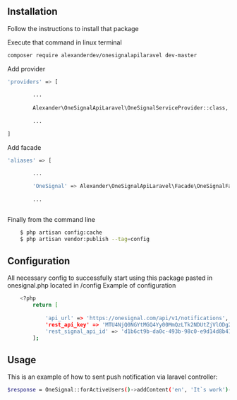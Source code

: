 
## Installation

Follow the instructions to install that package

Execute that command in linux terminal

```sh
composer require alexanderdev/onesignalapilaravel dev-master
```

Add provider

```sh
'providers' => [
        
        ...
        
        Alexander\OneSignalApiLaravel\OneSignalServiceProvider::class,
        
        ...

]
```

Add facade
```sh
'aliases' => [

        ...
        
        'OneSignal' => Alexander\OneSignalApiLaravel\Facade\OneSignalFacade::class,
        
        ...
        
```

Finally from the command line
```sh
    $ php artisan config:cache
    $ php artisan vendor:publish --tag=config
```
## Configuration
All necessary config to successfully start using this package
pasted in onesignal.php located in /config
Example of configuration
```sh
    <?php
        return [
        
            'api_url' => 'https://onesignal.com/api/v1/notifications',
            'rest_api_key' => 'MTU4NjQ0NGYtMGQ4Yy00MmQzLTk2NDUtZjVlODg2YmQxZTRm',
            'rest_signal_api_id' => 'd1b6ct9b-da0c-493b-98c0-e9d14d8b4135'
        ];
```
    
## Usage

This is an example of how to sent push notification via laravel controller:

```sh
$response = OneSignal::forActiveUsers()->addContent('en', 'It`s work')->sentPost();
```
